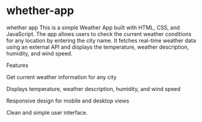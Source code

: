 # whether-app
whether app
This is a simple Weather App built with HTML, CSS, and JavaScript. The app allows users to check the current weather conditions for any location by entering the city name. It fetches real-time weather data using an external API and displays the temperature, weather description, humidity, and wind speed.

Features

Get current weather information for any city

Displays temperature, weather description, humidity, and wind speed

Responsive design for mobile and desktop views

Clean and simple user interface.

